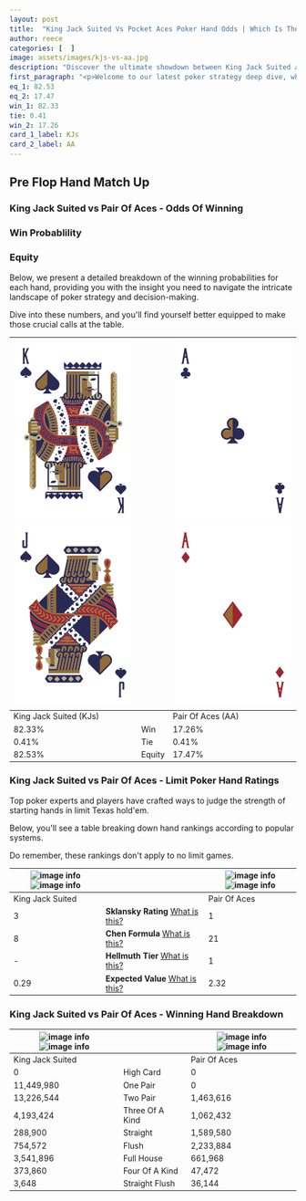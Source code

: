 ```yaml
---
layout: post
title:  "King Jack Suited Vs Pocket Aces Poker Hand Odds | Which Is The Better Hand In Poker? A Complete Guide"
author: reece
categories: [  ]
image: assets/images/kjs-vs-aa.jpg
description: "Discover the ultimate showdown between King Jack Suited and Pair Of Aces in poker! Uncover the odds, strategies, and scenarios where one hand triumphs over the other. Get ready to up your poker game with this thrilling analysis."
first_paragraph: "<p>Welcome to our latest poker strategy deep dive, where we're pitting two distinct hands against each other in a high-stakes showdown: King Jack Suited vs Pair Of Aces.</p><p>In the dynamic world of poker, every decision counts, and knowing which hand holds the upper hand is key to your success at the table.</p><p>In this article, we'll dissect these two hands, explore the scenarios where one dominates the other, and equip you with the knowledge to make strategic choices that can tip the odds in your favor.</p><p>Get ready to unravel the intriguing dynamics of these poker hands and elevate your game to new heights.</p>"
eq_1: 82.53
eq_2: 17.47
win_1: 82.33
tie: 0.41
win_2: 17.26
card_1_label: KJs
card_2_label: AA
---
```




[comment]: # (sp0)

## Pre Flop Hand Match Up

<div class="table hand-ratings" markdown="1"> 



### King Jack Suited vs Pair Of Aces - Odds Of Winning


  
<div class="row graphs"> 
<div class="col-lg-6">
    <h3>Win Probablility</h3>
    <canvas id="WinChart"></canvas>
</div>
<div class="col-lg-6">
    <h3>Equity</h3>
    <canvas id="EquityChart"></canvas>
</div>
</div>

  Below, we present a detailed breakdown of the winning probabilities for each hand, providing you with the insight you need to navigate the intricate landscape of poker strategy and decision-making. 

Dive into these numbers, and you'll find yourself better equipped to make those crucial calls at the table.


    
| ![image info](assets/images/hand1/k.png) ![image info](assets/images/hand1/j.png) |  | ![image info](assets/images/hand2/a.png) ![image info](assets/images/hand2/ao.png) |
| -------- | -------- | -------- |
| King Jack Suited (KJs) |  | Pair Of Aces (AA) |
| 82.33% | Win | 17.26% |
| 0.41% | Tie | 0.41% |
| 82.53% | Equity | 17.47% |




[comment]: # (sp1)



### King Jack Suited vs Pair Of Aces - Limit Poker Hand Ratings

Top poker experts and players have crafted ways to judge the strength of starting hands in limit Texas hold'em. 

Below, you'll see a table breaking down hand rankings according to popular systems. 

Do remember, these rankings don't apply to no limit games.


    
| ![image info](https://www.riverpairs.com/assets/images/hand1/k.png) ![image info](https://www.riverpairs.com/assets/images/hand1/j.png) |  | ![image info](https://www.riverpairs.com/assets/images/hand2/a.png) ![image info](https://www.riverpairs.com/assets/images/hand2/ao.png) |
| -------- | -------- | -------- |
| King Jack Suited |  | Pair Of Aces |
| 3 | **Sklansky Rating** [What is this?](/sklansky-rating-explained) | 1 |
| 8 | **Chen Formula** [What is this?](/chen-formula-explained) | 21 |
| - | **Hellmuth Tier** [What is this?](/Hellmuth-tier-explained) | 1 |
| 0.29 | **Expected Value** [What is this?](/expected-value-explained) | 2.32 |




[comment]: # (sp2)



### King Jack Suited vs Pair Of Aces - Winning Hand Breakdown


    
| ![image info](https://www.riverpairs.com/assets/images/hand1/k.png) ![image info](https://www.riverpairs.com/assets/images/hand1/j.png) |  | ![image info](https://www.riverpairs.com/assets/images/hand2/a.png) ![image info](https://www.riverpairs.com/assets/images/hand2/ao.png) |
| -------- | -------- | -------- |
| King Jack Suited |  | Pair Of Aces |
| 0 | High Card | 0 |
| 11,449,980 | One Pair | 0 |
| 13,226,544 | Two Pair | 1,463,616 |
| 4,193,424 | Three Of A Kind | 1,062,432 |
| 288,900 | Straight | 1,589,580 |
| 754,572 | Flush | 2,233,884 |
| 3,541,896 | Full House | 661,968 |
| 373,860 | Four Of A Kind | 47,472 |
| 3,648 | Straight Flush | 36,144 |




[comment]: # (sp3)



</div>

[comment]: # (sp4)



[comment]: # (sp5)

